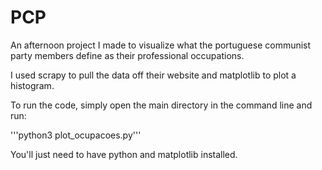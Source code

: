 # PCP

An afternoon project I made to visualize what the portuguese communist party members define as their professional occupations.

I used scrapy to pull the data off their website and matplotlib to plot a histogram.

To run the code, simply open the main directory in the command line and run:

'''python3 plot_ocupacoes.py'''

You'll just need to have python and matplotlib installed.
